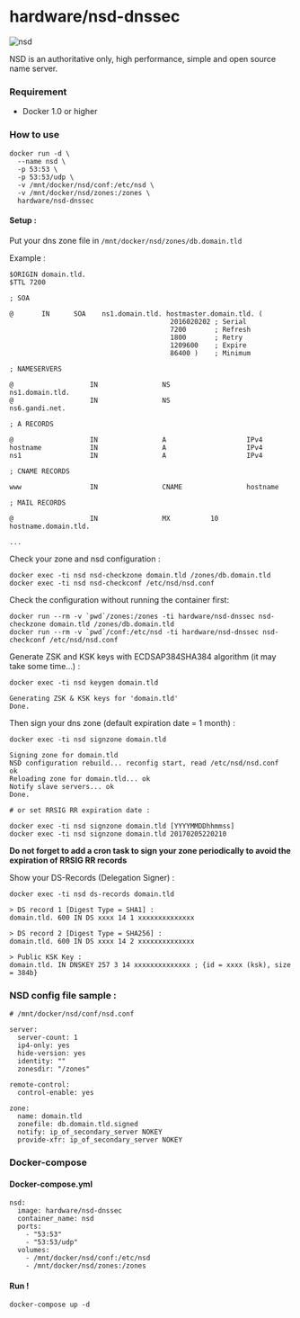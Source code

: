 # hardware/nsd-dnssec

![nsd](https://i.imgur.com/tPgkQVB.png "nsd")

NSD is an authoritative only, high performance, simple and open source name server.

### Requirement

- Docker 1.0 or higher

### How to use

```
docker run -d \
  --name nsd \
  -p 53:53 \
  -p 53:53/udp \
  -v /mnt/docker/nsd/conf:/etc/nsd \
  -v /mnt/docker/nsd/zones:/zones \
  hardware/nsd-dnssec
```

#### Setup :

Put your dns zone file in `/mnt/docker/nsd/zones/db.domain.tld`

Example :

```
$ORIGIN domain.tld.
$TTL 7200

; SOA

@       IN      SOA    ns1.domain.tld. hostmaster.domain.tld. (
                                        2016020202 ; Serial
                                        7200       ; Refresh
                                        1800       ; Retry
                                        1209600    ; Expire
                                        86400 )    ; Minimum

; NAMESERVERS

@                   IN                NS                   ns1.domain.tld.
@                   IN                NS                   ns6.gandi.net.

; A RECORDS

@                   IN                A                    IPv4
hostname            IN                A                    IPv4
ns1                 IN                A                    IPv4

; CNAME RECORDS

www                 IN                CNAME                hostname

; MAIL RECORDS

@                   IN                MX          10       hostname.domain.tld.

...
```

Check your zone and nsd configuration :

```
docker exec -ti nsd nsd-checkzone domain.tld /zones/db.domain.tld
docker exec -ti nsd nsd-checkconf /etc/nsd/nsd.conf
```

Check the configuration without running the container first:

```
docker run --rm -v `pwd`/zones:/zones -ti hardware/nsd-dnssec nsd-checkzone domain.tld /zones/db.domain.tld
docker run --rm -v `pwd`/conf:/etc/nsd -ti hardware/nsd-dnssec nsd-checkconf /etc/nsd/nsd.conf
```

Generate ZSK and KSK keys with ECDSAP384SHA384 algorithm (it may take some time...) :

```
docker exec -ti nsd keygen domain.tld

Generating ZSK & KSK keys for 'domain.tld'
Done.
```

Then sign your dns zone (default expiration date = 1 month) :

```
docker exec -ti nsd signzone domain.tld

Signing zone for domain.tld
NSD configuration rebuild... reconfig start, read /etc/nsd/nsd.conf
ok
Reloading zone for domain.tld... ok
Notify slave servers... ok
Done.

# or set RRSIG RR expiration date :

docker exec -ti nsd signzone domain.tld [YYYYMMDDhhmmss]
docker exec -ti nsd signzone domain.tld 20170205220210
```

**Do not forget to add a cron task to sign your zone periodically to avoid the expiration of RRSIG RR records**

Show your DS-Records (Delegation Signer) :

```
docker exec -ti nsd ds-records domain.tld

> DS record 1 [Digest Type = SHA1] :
domain.tld. 600 IN DS xxxx 14 1 xxxxxxxxxxxxxx

> DS record 2 [Digest Type = SHA256] :
domain.tld. 600 IN DS xxxx 14 2 xxxxxxxxxxxxxx

> Public KSK Key :
domain.tld. IN DNSKEY 257 3 14 xxxxxxxxxxxxxx ; {id = xxxx (ksk), size = 384b}

```

### NSD config file sample :

```
# /mnt/docker/nsd/conf/nsd.conf

server:
  server-count: 1
  ip4-only: yes
  hide-version: yes
  identity: ""
  zonesdir: "/zones"

remote-control:
  control-enable: yes

zone:
  name: domain.tld
  zonefile: db.domain.tld.signed
  notify: ip_of_secondary_server NOKEY
  provide-xfr: ip_of_secondary_server NOKEY
```

### Docker-compose

#### Docker-compose.yml

```
nsd:
  image: hardware/nsd-dnssec
  container_name: nsd
  ports:
    - "53:53"
    - "53:53/udp"
  volumes:
    - /mnt/docker/nsd/conf:/etc/nsd
    - /mnt/docker/nsd/zones:/zones
```

#### Run !

```
docker-compose up -d
```
